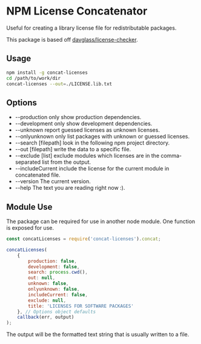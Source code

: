 # NPM License Concatenator

Useful for creating a library license file for redistributable packages. 

This package is based off [davglass/license-checker](https://github.com/davglass/license-checker).

## Usage

```bash
npm install -g concat-licenses
cd /path/to/work/dir
concat-licenses --out=./LICENSE.lib.txt
```

## Options
* --production only show production dependencies.
* --development only show development dependencies.
* --unknown report guessed licenses as unknown licenses.
* --onlyunknown only list packages with unknown or guessed licenses.
* --search [filepath] look in the following npm project directory.
* --out [filepath] write the data to a specific file.
* --exclude [list] exclude modules which licenses are in the comma-separated list from the output.
* --includeCurrent include the license for the current module in concatenated file.
* --version The current version.
* --help  The text you are reading right now :).

## Module Use

The package can be required for use in another node module. One function is 
exposed for use.

```javascript
const concatLicenses = require('concat-licenses').concat;

concatLicenses(
    {
        production: false,
        development: false,
        search: process.cwd(),
        out: null,
        unknown: false,
        onlyunknown: false,
        includeCurrent: false,
        exclude: null,
        title: 'LICENSES FOR SOFTWARE PACKAGES'
    }, // Options object defaults
    callback(err, output)
);
```

The output will be the formatted text string that is usually written to a file.